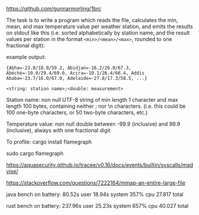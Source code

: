 https://github.com/gunnarmorling/1brc

The task is to write a program which reads the file, calculates the min, mean, and max temperature value per weather station, and emits the results on stdout like this (i.e. sorted alphabetically by station name, and the result values per station in the format `<min>/<mean>/<max>`, rounded to one fractional digit):

example output:
```
{Abha=-23.0/18.0/59.2, Abidjan=-16.2/26.0/67.3, Abéché=-10.0/29.4/69.0, Accra=-10.1/26.4/66.4, Addis Ababa=-23.7/16.0/67.0, Adelaide=-27.8/17.3/58.5, ...}
```

`<string: station name>;<double: measurement>`

Station name: non null UTF-8 string of min length 1 character and max length 100 bytes, containing neither ; nor \n characters. (i.e. this could be 100 one-byte characters, or 50 two-byte characters, etc.)

Temperature value: non null double between -99.9 (inclusive) and 99.9 (inclusive), always with one fractional digit



<!-- cargo run -r src/main.rs measurements.txt | head -c 5000 -->

To profile: 
cargo install flamegraph
<!-- With 
[profile.release]
debug = true
in cargo.toml
 -->
sudo cargo flamegraph 

https://aquasecurity.github.io/tracee/v0.16/docs/events/builtin/syscalls/madvise/

https://stackoverflow.com/questions/7222164/mmap-an-entire-large-file


java bench on battery:  80.52s user 18.94s system 357% cpu 27.817 total

rust bench on battery: 237.96s user 25.23s system 657% cpu 40.027 total